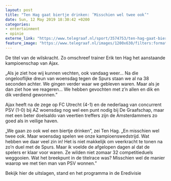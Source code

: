 ```yaml
---
layout: post
title: "Ten Hag gaat biertje drinken: ’Misschien wel twee ook’"
date: Sun, 12 May 2019 18:30:42 +0200
categories: 
- entertainment 
- opinie 
externe_link: "https://www.telegraaf.nl/sport/3574753/ten-hag-gaat-biertje-drinken-misschien-wel-twee-ook"
feature_image: "https://www.telegraaf.nl/images/1200x630/filters:format(jpeg):quality(80)/cdn-kiosk-api.telegraaf.nl/57280796-74e2-11e9-88d9-0218eaf05005.jpg"
---
```


<p class="intro">De titel van de wilskracht. Zo omschreef trainer Erik ten Hag het aanstaande kampioenschap van Ajax.</p> <p>„Als je ziet hoe wij kunnen vechten, ook vandaag weer... Na die ongelooflijke dreun van woensdag tegen de Spurs staan we al na 38 seconden achter. We gingen verder waar we gebleven waren. Maar als je dan ziet hoe we reageren... We hebben gevochten met z’n allen en dik en dik verdiend gewonnen.”</p><p>Ajax heeft na de zege op FC Utrecht (4-1) en de nederlaag van concurrent PSV (1-0) bij AZ woensdag nog wel een punt nodig bij De Graafschap, maar met een beter doelsaldo van veertien treffers zijn de Amsterdammers zo goed als in veilige haven.</p><p>„We gaan zo ook wel een biertje drinken”, zei Ten Hag. „En misschien wel twee ook. Maar woensdag spelen we onze kampioenswedstrijd. Wat hebben we daar veel zin in! Het is niet makkelijk om veerkracht te tonen na zo’n duel met de Spurs. Maar ik voelde de afgelopen dagen al dat de spelers er klaar voor waren. Ze wilden niet zomaar 32 competitieduels weggooien. Wat het breekpunt in de titelrace was? Misschien wel de manier waarop we met tien man van PSV wonnen.”</p><p>Bekijk hier de uitslagen, stand en het programma in de Eredivisie</p>
